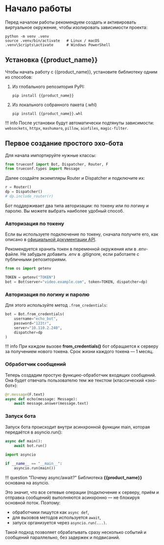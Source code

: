 # Начало работы

Перед началом работы рекомендуем создать и активировать виртуальное окружение, чтобы изолировать зависимости проекта:

```shell
python -m venv .venv
source .venv/bin/activate   # Linux / macOS
.venv\Scripts\activate      # Windows PowerShell
```

## Установка {{product_name}}

Чтобы начать работу с {{product_name}}, установите библиотеку одним из способов:

1. Из глобального репозитория PyPI:

    ```shell
    pip install {{product_name}}
    ```
2. Из локального собранного пакета (.whl)

    ```shell
    pip install {{product_name}}.whl
    ```

!!! info
    После установки будут автоматически подтянуты зависимости: `websockets`, `httpx`, `mashumaro`, `pillow`, `aiofiles`, `magic-filter`.

## Первое создание простого эхо-бота

Для начала импортируйте нужные классы:

```python
from trueconf import Bot, Dispatcher, Router, F
from trueconf.types import Message
```

Далее создайте экземпляры Router и Dispatcher и подключите их:

```python
r = Router()
dp = Dispatcher()
# dp.include_router(r)
```

Бот поддерживает два типа авторизации: по токену или по логину и паролю. Вы можете выбрать наиболее удобный способ.

### Авторизация по токену

Если вы используете подключение по токену, сначала получите его, как описано в [официальной документации API](https://trueconf.ru/docs/chatbot-connector/ru/connect-and-auth/#access-token).

Рекомендуется хранить токен в переменной окружения или в .env-файле. Не забудьте добавить .env в .gitignore, если работаете с публичными репозиториями.

```python
from os import getenv

TOKEN = getenv("TOKEN")
bot = Bot(server="video.example.com", token=TOKEN, dispatcher=dp)
```

### Авторизация по логину и паролю

Для этого используйте метод `.from_credentials`:

```python
bot = Bot.from_credentials(
    username="echo_bot",
    password="123tr",
    server="10.110.2.240",
    dispatcher=dp
)
```

!!! info
    При каждом вызове **from_credentials()** бот обращается к серверу за получением нового токена.
    Срок жизни каждого токена — 1 месяц.

### Обработчик сообщений

Теперь создадим простую функцию-обработчик входящих сообщений. Она будет отвечать пользователю тем же текстом (классический «эхо-бот»):

```python
@r.message(F.text)
async def echo(message: Message):
    await message.answer(message.text)
```

### Запуск бота

Запуск бота происходит внутри асинхронной функции main, которая передаётся в asyncio.run():

```python
async def main():
    await bot.run()
    
import asyncio

if __name__ == "__main__":
    asyncio.run(main())
```

!!! question "Почему async/await?"
    Библиотека **{{product_name}}** основана на asyncio.

Это значит, что все сетевые операции (подключение к серверу, приём и отправка сообщений) выполняются асинхронно — не блокируя основной поток. Поэтому:

- обработчики пишутся как `async def`,
- для вызовов методов используется `await`,  
- запуск организуется через `asyncio.run(...)`.  

Такой подход позволяет обрабатывать сразу несколько событий и сообщений параллельно, без задержек и подвисаний.

